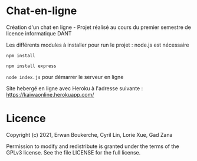 # Chat-en-ligne 
Création d'un chat en ligne - Projet réalisé au cours du premier semestre de licence informatique DANT

Les différents modules à installer pour run le projet : 
node.js est nécessaire

`npm install`

`npm install express`

`node index.js` pour démarrer le serveur en ligne

Site hebergé en ligne avec Heroku à l'adresse suivante : https://kaiwaonline.herokuapp.com/

# Licence
Copyright (c) 2021, Erwan Boukerche, Cyril Lin, Lorie Xue, Gad Zana

Permission to modify and redistribute is granted under the terms of the GPLv3 license. See the file LICENSE for the full license.
